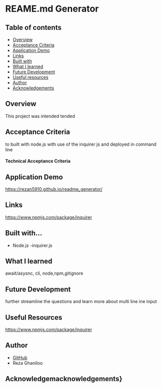 # REAME.md Generator

## Table of contents

- [Overview](#overview)
- [Acceptance Criteria](#acceptance-criteria)
- [Application Demo](#application-demo)
- [Links](#links)
- [Built with](#built-with)
- [What I learned](#what-i-learned)
- [Future Development](#future-development)
- [Useful resources](#useful-resources)
- [Author](#author)
- [Acknowledgements](#acknowledgements)

## Overview

This project was intended tended 

## Acceptance Criteria

to built with node.js with use of the inquirer js  and deployed in command line

#### Technical Acceptance Criteria

## Application Demo

https://rezan5910.github.io/readme_generator/

## Links

https://www.npmjs.com/package/inquirer

## Built with...

- Node.js -inquirer.js

## What I learned

await/asysnc, cli, node,npm,gitignore

## Future Development

further streamline the questions and learn more about multi line ine input

## Useful Resources

https://www.npmjs.com/package/inquirer

## Author

- [GitHub](https://github.com/rezan5910)
- Reza Ghaniloo

## Acknowledgemacknowledgements}
